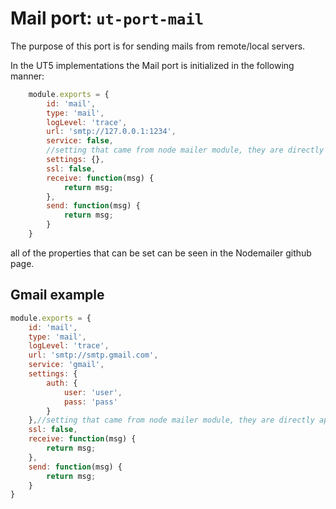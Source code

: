 # **Mail port:** `ut-port-mail`

The purpose of this port is for sending mails from remote/local servers.

In the UT5 implementations the Mail port is initialized in the following manner:

```javascript
    module.exports = {
        id: 'mail',
        type: 'mail',
        logLevel: 'trace',
        url: 'smtp://127.0.0.1:1234',
        service: false,
        //setting that came from node mailer module, they are directly applied
        settings: {},
        ssl: false,
        receive: function(msg) {
            return msg;
        },
        send: function(msg) {
            return msg;
        }
    }
```

all of the properties that can be set can be seen in the Nodemailer github page.

## **Gmail example**

```javascript
module.exports = {
    id: 'mail',
    type: 'mail',
    logLevel: 'trace',
    url: 'smtp://smtp.gmail.com',
    service: 'gmail',
    settings: {
        auth: {
            user: 'user',
            pass: 'pass'
        }
    },//setting that came from node mailer module, they are directly applied
    ssl: false,
    receive: function(msg) {
        return msg;
    },
    send: function(msg) {
        return msg;
    }
}
```
